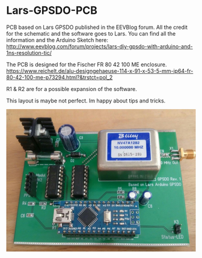 # Lars-GPSDO-PCB
PCB based on Lars GPSDO published in the EEVBlog forum. All the credit for the schematic and the software goes to Lars.
You can find all the information and the Arduino Sketch here:
http://www.eevblog.com/forum/projects/lars-diy-gpsdo-with-arduino-and-1ns-resolution-tic/

The PCB is designed for the Fischer FR 80 42 100 ME enclosure.
https://www.reichelt.de/alu-designgehaeuse-114-x-91-x-53-5-mm-ip64-fr-80-42-100-me-p73294.html?&trstct=pol_2

R1 & R2 are for a possible expansion of the software.

This layout is maybe not perfect. Im happy about tips and tricks. 



![alt text](https://github.com/Qw3rtzuiop/Lars-GPSDO-PCB/blob/master/pictures/IMG_20180627_150626.jpg)
